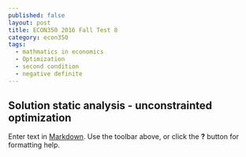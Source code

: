```yaml
---
published: false
layout: post
title: ECON350 2016 Fall Test 8
category: econ350
tags:
  - mathmatics in economics
  - Optimization
  - second condition
  - negative definite
---
```




## Solution static analysis - unconstrainted optimization



Enter text in [Markdown](http://daringfireball.net/projects/markdown/). Use the toolbar above, or click the **?** button for formatting help.
